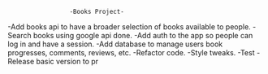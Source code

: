                      -Books Project-

-Add books api to have a broader selection of books available to people.
-Search books using google api done.
-Add auth to the app so people can log in and have a session.
-Add database to manage users book progresses, comments, reviews, etc.
-Refactor code.
-Style tweaks.
-Test
-Release basic version to pr
